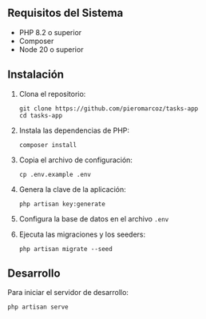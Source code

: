 ## Requisitos del Sistema

- PHP 8.2 o superior
- Composer
- Node 20 o superior

## Instalación

1. Clona el repositorio:
   ```
   git clone https://github.com/pieromarcoz/tasks-app
   cd tasks-app
   ```

2. Instala las dependencias de PHP:
   ```
   composer install
   ```

3. Copia el archivo de configuración:
   ```
   cp .env.example .env
   ```

4. Genera la clave de la aplicación:
   ```
   php artisan key:generate
   ```

5. Configura la base de datos en el archivo `.env`

6. Ejecuta las migraciones y los seeders:
   ```
   php artisan migrate --seed
   ```

## Desarrollo

Para iniciar el servidor de desarrollo:

```
php artisan serve
```

